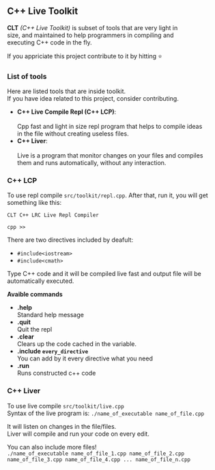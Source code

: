 ## C++ Live Toolkit

**CLT** *(C++ Live Toolkit)* is subset of tools that are very light in<br> size, and maintained to help programmers in compiling and<br> executing C++ code in the fly.

If you appriciate this project contribute to it by hitting ⭐️

### List of tools

Here are listed tools that are inside toolkit.<br>
If you have idea related to this project, consider contributing.

- **C++ Live Compile Repl (C++ LCP)**:<br><br>
    Cpp fast and light in size repl program that helps to compile ideas<br> in the file without creating useless files.
    <br>
- **C++ Liver**:<br><br>
    Live is a program that monitor changes on your files and compiles <br> them and runs automatically, without any interaction.
    <br>

### C++ LCP 

To use repl compile `src/toolkit/repl.cpp`.
After that, run it, you will get something like this:
```
CLT C++ LRC Live Repl Compiler

cpp >> 
```

There are two directives included by deafult: 
- `#include<iostream>`
- `#include<cmath>`


Type C++ code and it will be compiled live fast and output file will be<br> automatically executed.

**Avaible commands**

- **.help**<br>
    Standard help message
- **.quit**<br>
    Quit the repl
- **.clear**<br>
    Clears up the code cached in the variable.
- **.include `every_directive`**<br>
    You can add by it every directive what you need
- **.run**<br>
    Runs constructed c++ code

### C++ Liver

To use live compile `src/toolkit/live.cpp`<br>
Syntax of the live program is: `./name_of_executable name_of_file.cpp`<br>

It will listen on changes in the file/files.<br>
Liver will compile and run your code on every edit.<br>

You can also include more files!<br>
`./name_of_executable name_of_file_1.cpp name_of_file_2.cpp name_of_file_3.cpp name_of_file_4.cpp ... name_of_file_n.cpp`